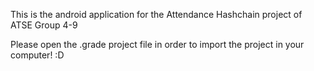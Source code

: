 This is the android application for the Attendance Hashchain project of ATSE Group 4-9

Please open the .grade project file in order to import the project in your computer! :D
